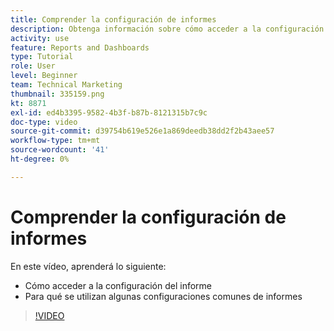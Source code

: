 ```yaml
---
title: Comprender la configuración de informes
description: Obtenga información sobre cómo acceder a la configuración de informes de Workfront y para qué se utiliza la configuración común de informes.
activity: use
feature: Reports and Dashboards
type: Tutorial
role: User
level: Beginner
team: Technical Marketing
thumbnail: 335159.png
kt: 8871
exl-id: ed4b3395-9582-4b3f-b87b-8121315b7c9c
doc-type: video
source-git-commit: d39754b619e526e1a869deedb38dd2f2b43aee57
workflow-type: tm+mt
source-wordcount: '41'
ht-degree: 0%

---
```


# Comprender la configuración de informes

En este vídeo, aprenderá lo siguiente:

* Cómo acceder a la configuración del informe
* Para qué se utilizan algunas configuraciones comunes de informes

>[!VIDEO](https://video.tv.adobe.com/v/335159/?quality=12)
